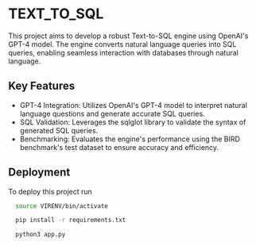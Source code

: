 
# TEXT_TO_SQL

This project aims to develop a robust Text-to-SQL engine using OpenAI's GPT-4 model. The engine converts natural language queries into SQL queries, enabling seamless interaction with databases through natural language.




## Key Features

- GPT-4 Integration: Utilizes OpenAI's GPT-4 model to interpret natural language questions and generate accurate SQL queries.
- SQL Validation: Leverages the sqlglot library to validate the syntax of generated SQL queries.
- Benchmarking: Evaluates the engine's performance using the BIRD benchmark's test dataset to ensure accuracy and efficiency.


## Deployment

To deploy this project run

```bash
  source VIRENV/bin/activate
```
```bash
  pip install -r requirements.txt
```
```bash
  python3 app.py
```

